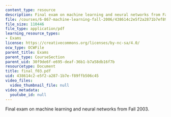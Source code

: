 ```yaml
---
content_type: resource
description: Final exam on machine learning and neural networks from Fall 2003.
file: /courses/6-867-machine-learning-fall-2006/438614c2e5f2a2871b7ef89ffb506c45_final_f03.pdf
file_size: 110446
file_type: application/pdf
learning_resource_types:
- Exams
license: https://creativecommons.org/licenses/by-nc-sa/4.0/
ocw_type: OCWFile
parent_title: Exams
parent_type: CourseSection
parent_uid: 30f9de6f-e695-deaf-36b1-b7a58db16f7b
resourcetype: Document
title: final_f03.pdf
uid: 438614c2-e5f2-a287-1b7e-f89ffb506c45
video_files:
  video_thumbnail_file: null
video_metadata:
  youtube_id: null
---
```

Final exam on machine learning and neural networks from Fall 2003.